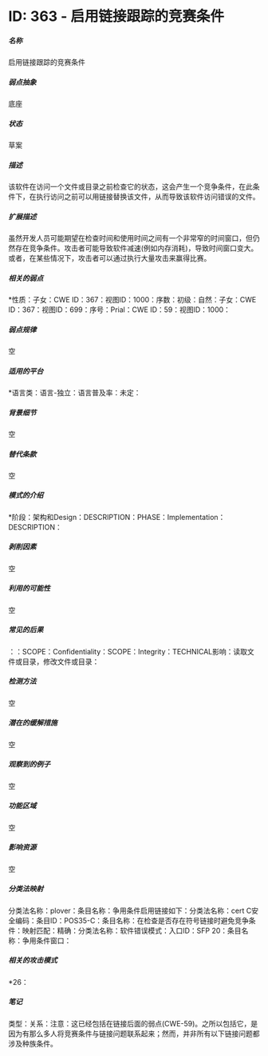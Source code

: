 # ID: 363 - 启用链接跟踪的竞赛条件
<h5>名称</h5>启用链接跟踪的竞赛条件
<h5>弱点抽象</h5>底座
<h5>状态</h5>草案
<h5>描述</h5>该软件在访问一个文件或目录之前检查它的状态，这会产生一个竞争条件，在此条件下，在执行访问之前可以用链接替换该文件，从而导致该软件访问错误的文件。
<h5>扩展描述</h5>虽然开发人员可能期望在检查时间和使用时间之间有一个非常窄的时间窗口，但仍然存在竞争条件。攻击者可能导致软件减速(例如内存消耗)，导致时间窗口变大。或者，在某些情况下，攻击者可以通过执行大量攻击来赢得比赛。
<h5>相关的弱点</h5>*性质：子女：CWE ID：367：视图ID：1000：序数：初级：自然：子女：CWE ID：367：视图ID：699：序号：Prial：CWE ID：59：视图ID：1000：
<h5>弱点规律</h5>空
<h5>适用的平台</h5>*语言类：语言-独立：语言普及率：未定：
<h5>背景细节</h5>空
<h5>替代条款</h5>空
<h5>模式的介绍</h5>*阶段：架构和Design：DESCRIPTION：PHASE：Implementation：DESCRIPTION：
<h5>剥削因素</h5>空
<h5>利用的可能性</h5>空
<h5>常见的后果</h5>：：SCOPE：Confidentiality：SCOPE：Integrity：TECHNICAL影响：读取文件或目录，修改文件或目录：
<h5>检测方法</h5>空
<h5>潜在的缓解措施</h5>空
<h5>观察到的例子</h5>空
<h5>功能区域</h5>空
<h5>影响资源</h5>空
<h5>分类法映射</h5>分类法名称：plover：条目名称：争用条件启用链接如下：分类法名称：cert C安全编码：条目ID：POS35-C：条目名称：在检查是否存在符号链接时避免竞争条件：映射匹配：精确：分类法名称：软件错误模式：入口ID：SFP 20：条目名称：争用条件窗口：
<h5>相关的攻击模式</h5>*26：
<h5>笔记</h5>类型：关系：注意：这已经包括在链接后面的弱点(CWE-59)。之所以包括它，是因为有那么多人将竞赛条件与链接问题联系起来；然而，并非所有以下链接问题都涉及种族条件。


